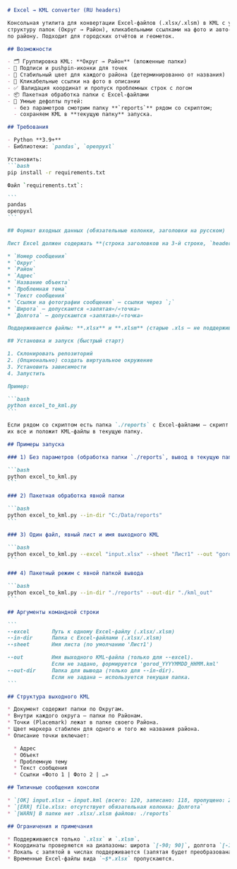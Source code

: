 ````markdown
# Excel → KML converter (RU headers)

Консольная утилита для конвертации Excel-файлов (.xlsx/.xlsm) в KML с удобной
структуру папок (Округ → Район), кликабельными ссылками на фото и авто-цветами
по району. Подходит для городских отчётов и геометок.

## Возможности

- 🗂️ Группировка KML: **Округ → Район** (вложенные папки)
- 📍 Подписи и pushpin-иконки для точек
- 🌈 Стабильный цвет для каждого района (детерминированно от названия)
- 🔗 Кликабельные ссылки на фото в описании
- ✅ Валидация координат и пропуск проблемных строк с логом
- 📦 Пакетная обработка папки с Excel-файлами
- 🧰 Умные дефолты путей:
  - без параметров смотрим папку **`reports`** рядом со скриптом;
  - сохраняем KML в **текущую папку** запуска.

## Требования

- Python **3.9+**
- Библиотеки: `pandas`, `openpyxl`

Установить:
```bash
pip install -r requirements.txt

Файл `requirements.txt`:

```
pandas
openpyxl
```

## Формат входных данных (обязательные колонки, заголовки на русском)

Лист Excel должен содержать **(строка заголовков на 3-й строке, `header=2`)** следующие колонки:

* `Номер сообщения`
* `Округ`
* `Район`
* `Адрес`
* `Название объекта`
* `Проблемная тема`
* `Текст сообщения`
* `Ссылки на фотографии сообщения` — ссылки через `;`
* `Широта` — допускаются «запятая»/«точка»
* `Долгота` — допускаются «запятая»/«точка»

Поддерживаются файлы: **.xlsx** и **.xlsm** (старые .xls — не поддерживаются).

## Установка и запуск (быстрый старт)

1. Склонировать репозиторий
2. (Опционально) создать виртуальное окружение
3. Установить зависимости
4. Запустить

Пример:

```bash
python excel_to_kml.py
```

Если рядом со скриптом есть папка `./reports` с Excel-файлами — скрипт обработает
их все и положит KML-файлы в текущую папку.

## Примеры запуска

### 1) Без параметров (обработка папки `./reports`, вывод в текущую папку)

```bash
python excel_to_kml.py
```

### 2) Пакетная обработка явной папки

```bash
python excel_to_kml.py --in-dir "C:/Data/reports"
```

### 3) Один файл, явный лист и имя выходного KML

```bash
python excel_to_kml.py --excel "input.xlsx" --sheet "Лист1" --out "gorod.kml"
```

### 4) Пакетный режим c явной папкой вывода

```bash
python excel_to_kml.py --in-dir "./reports" --out-dir "./kml_out"
```

## Аргументы командной строки

```
--excel       Путь к одному Excel-файлу (.xlsx/.xlsm)
--in-dir      Папка с Excel-файлами (.xlsx/.xlsm)
--sheet       Имя листа (по умолчанию 'Лист1')

--out         Имя выходного KML-файла (только для --excel).
              Если не задано, формируется 'gorod_YYYYMMDD_HHMM.kml'
--out-dir     Папка для вывода (только для --in-dir).
              Если не задана — используется текущая папка.
```

## Структура выходного KML

* Документ содержит папки по Округам.
* Внутри каждого округа — папки по Районам.
* Точки (Placemark) лежат в папке своего Района.
* Цвет маркера стабилен для одного и того же названия района.
* Описание точки включает:

  * Адрес
  * Объект
  * Проблемную тему
  * Текст сообщения
  * Ссылки «Фото 1 | Фото 2 | …»

## Типичные сообщения консоли

* `[OK] input.xlsx → input.kml (всего: 120, записано: 118, пропущено: 2)`
* `[ERR] file.xlsx: отсутствует обязательная колонка: Долгота`
* `[WARN] В папке нет .xlsx/.xlsm файлов: ./reports`

## Ограничения и примечания

* Поддерживаются только `.xlsx` и `.xlsm`.
* Координаты проверяются на диапазоны: широта `[-90; 90]`, долгота `[-180; 180]`.
* Локаль с запятой в числах поддерживается (запятая будет преобразована в точку).
* Временные Excel-файлы вида `~$*.xlsx` пропускаются.

````
